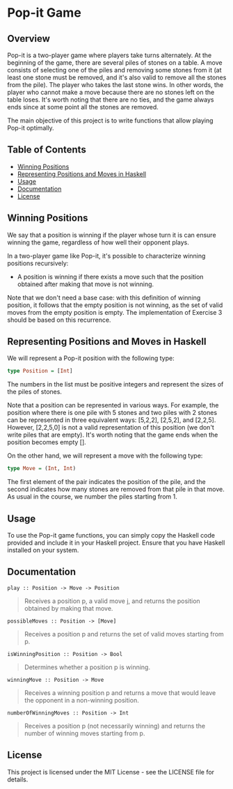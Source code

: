 # Pop-it Game

## Overview
Pop-it is a two-player game where players take turns alternately. At the beginning of the game, there are several piles of stones on a table. A move consists of selecting one of the piles and removing some stones from it (at least one stone must be removed, and it's also valid to remove all the stones from the pile). The player who takes the last stone wins. In other words, the player who cannot make a move because there are no stones left on the table loses. It's worth noting that there are no ties, and the game always ends since at some point all the stones are removed.

The main objective of this project is to write functions that allow playing Pop-it optimally.

## Table of Contents
- [Winning Positions](#winning-positions)
- [Representing Positions and Moves in Haskell](#representing-positions-and-moves-in-haskell)
- [Usage](#usage)
- [Documentation](#documentation)
- [License](#license)

## Winning Positions

We say that a position is winning if the player whose turn it is can ensure winning the game, regardless of how well their opponent plays.

In a two-player game like Pop-it, it's possible to characterize winning positions recursively:

- A position is winning if there exists a move such that the position obtained after making that move is not winning.

Note that we don't need a base case: with this definition of winning position, it follows that the empty position is not winning, as the set of valid moves from the empty position is empty. The implementation of Exercise 3 should be based on this recurrence.

## Representing Positions and Moves in Haskell
We will represent a Pop-it position with the following type:

```haskell
type Position = [Int]
```
The numbers in the list must be positive integers and represent the sizes of the piles of stones.

Note that a position can be represented in various ways. For example, the position where there is one pile with 5 stones and two piles with 2 stones can be represented in three equivalent ways: [5,2,2], [2,5,2], and [2,2,5]. However, [2,2,5,0] is not a valid representation of this position (we don't write piles that are empty). It's worth noting that the game ends when the position becomes empty [].

On the other hand, we will represent a move with the following type:
```haskell
type Move = (Int, Int)
```
The first element of the pair indicates the position of the pile, and the second indicates how many stones are removed from that pile in that move. As usual in the course, we number the piles starting from 1.

## Usage
To use the Pop-it game functions, you can simply copy the Haskell code provided and include it in your Haskell project. Ensure that you have Haskell installed on your system.

## Documentation
`play :: Position -> Move -> Position`
> Receives a position p, a valid move j, and returns the position obtained by making that move.

`possibleMoves :: Position -> [Move]`
> Receives a position p and returns the set of valid moves starting from p.

`isWinningPosition :: Position -> Bool`
> Determines whether a position p is winning.

`winningMove :: Position -> Move`
> Receives a winning position p and returns a move that would leave the opponent in a non-winning position.

`numberOfWinningMoves :: Position -> Int`
> Receives a position p (not necessarily winning) and returns the number of winning moves starting from p.

## License
This project is licensed under the MIT License - see the LICENSE file for details.
